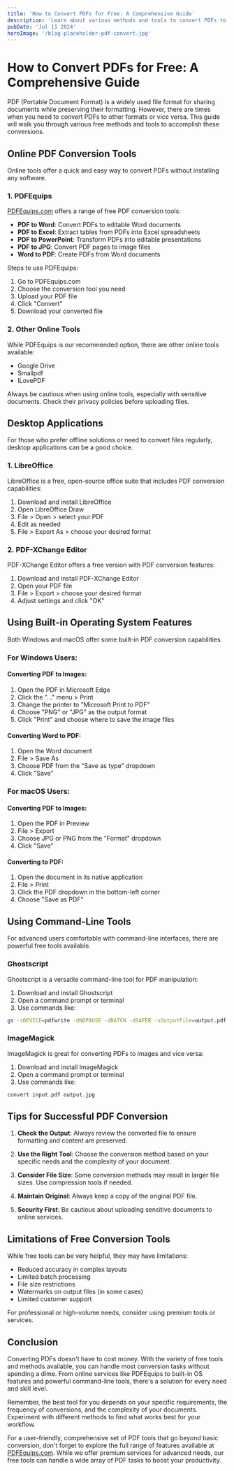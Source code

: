 ```yaml
---
title: 'How to Convert PDFs for Free: A Comprehensive Guide'
description: 'Learn about various methods and tools to convert PDFs to other formats and vice versa, all without spending a dime'
pubDate: 'Jul 11 2024'
heroImage: '/blog-placeholder-pdf-convert.jpg'
---
```


# How to Convert PDFs for Free: A Comprehensive Guide

PDF (Portable Document Format) is a widely used file format for sharing documents while preserving their formatting. However, there are times when you need to convert PDFs to other formats or vice versa. This guide will walk you through various free methods and tools to accomplish these conversions.

## Online PDF Conversion Tools

Online tools offer a quick and easy way to convert PDFs without installing any software.

### 1. PDFEquips

[PDFEquips.com](https://www.pdfequips.com) offers a range of free PDF conversion tools:

- **PDF to Word**: Convert PDFs to editable Word documents
- **PDF to Excel**: Extract tables from PDFs into Excel spreadsheets
- **PDF to PowerPoint**: Transform PDFs into editable presentations
- **PDF to JPG**: Convert PDF pages to image files
- **Word to PDF**: Create PDFs from Word documents

Steps to use PDFEquips:
1. Go to PDFEquips.com
2. Choose the conversion tool you need
3. Upload your PDF file
4. Click "Convert"
5. Download your converted file

### 2. Other Online Tools

While PDFEquips is our recommended option, there are other online tools available:

- Google Drive
- Smallpdf
- ILovePDF

Always be cautious when using online tools, especially with sensitive documents. Check their privacy policies before uploading files.

## Desktop Applications

For those who prefer offline solutions or need to convert files regularly, desktop applications can be a good choice.

### 1. LibreOffice

LibreOffice is a free, open-source office suite that includes PDF conversion capabilities:

1. Download and install LibreOffice
2. Open LibreOffice Draw
3. File > Open > select your PDF
4. Edit as needed
5. File > Export As > choose your desired format

### 2. PDF-XChange Editor

PDF-XChange Editor offers a free version with PDF conversion features:

1. Download and install PDF-XChange Editor
2. Open your PDF file
3. File > Export > choose your desired format
4. Adjust settings and click "OK"

## Using Built-in Operating System Features

Both Windows and macOS offer some built-in PDF conversion capabilities.

### For Windows Users:

#### Converting PDF to Images:
1. Open the PDF in Microsoft Edge
2. Click the "..." menu > Print
3. Change the printer to "Microsoft Print to PDF"
4. Choose "PNG" or "JPG" as the output format
5. Click "Print" and choose where to save the image files

#### Converting Word to PDF:
1. Open the Word document
2. File > Save As
3. Choose PDF from the "Save as type" dropdown
4. Click "Save"

### For macOS Users:

#### Converting PDF to Images:
1. Open the PDF in Preview
2. File > Export
3. Choose JPG or PNG from the "Format" dropdown
4. Click "Save"

#### Converting to PDF:
1. Open the document in its native application
2. File > Print
3. Click the PDF dropdown in the bottom-left corner
4. Choose "Save as PDF"

## Using Command-Line Tools

For advanced users comfortable with command-line interfaces, there are powerful free tools available.

### Ghostscript

Ghostscript is a versatile command-line tool for PDF manipulation:

1. Download and install Ghostscript
2. Open a command prompt or terminal
3. Use commands like:



```bash
gs -sDEVICE=pdfwrite -dNOPAUSE -dBATCH -dSAFER -sOutputFile=output.pdf input.docx
```



### ImageMagick

ImageMagick is great for converting PDFs to images and vice versa:

1. Download and install ImageMagick
2. Open a command prompt or terminal
3. Use commands like:

```bash
convert input.pdf output.jpg
```

## Tips for Successful PDF Conversion

1. **Check the Output**: Always review the converted file to ensure formatting and content are preserved.

2. **Use the Right Tool**: Choose the conversion method based on your specific needs and the complexity of your document.

3. **Consider File Size**: Some conversion methods may result in larger file sizes. Use compression tools if needed.

4. **Maintain Original**: Always keep a copy of the original PDF file.

5. **Security First**: Be cautious about uploading sensitive documents to online services.

## Limitations of Free Conversion Tools

While free tools can be very helpful, they may have limitations:

- Reduced accuracy in complex layouts
- Limited batch processing
- File size restrictions
- Watermarks on output files (in some cases)
- Limited customer support

For professional or high-volume needs, consider using premium tools or services.

## Conclusion

Converting PDFs doesn't have to cost money. With the variety of free tools and methods available, you can handle most conversion tasks without spending a dime. From online services like PDFEquips to built-in OS features and powerful command-line tools, there's a solution for every need and skill level.

Remember, the best tool for you depends on your specific requirements, the frequency of conversions, and the complexity of your documents. Experiment with different methods to find what works best for your workflow.

For a user-friendly, comprehensive set of PDF tools that go beyond basic conversion, don't forget to explore the full range of features available at [PDFEquips.com](https://www.pdfequips.com). While we offer premium services for advanced needs, our free tools can handle a wide array of PDF tasks to boost your productivity.